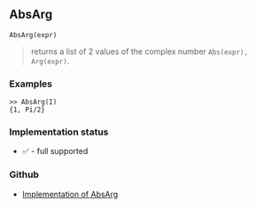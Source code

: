 ## AbsArg

```
AbsArg(expr)
```

> returns a list of 2 values of the complex number `Abs(expr), Arg(expr)`.

### Examples

```
>> AbsArg(I)
{1, Pi/2}
```


### Implementation status

* &#x2705; - full supported

### Github

* [Implementation of AbsArg](https://github.com/axkr/symja_android_library/blob/master/symja_android_library/matheclipse-core/src/main/java/org/matheclipse/core/builtin/Arithmetic.java#L387) 
